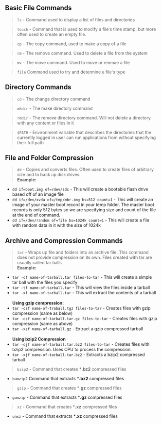 ## Basic File Commands

> ``ls`` - Command used to display a list of files and directories

> ``touch`` - Command that is used to modify a file's time stamp, but more often used to create an empty file.

> ``cp`` - The copy command, used to make a copy of a file

> ``rm`` - The remove command. Used to delete a file from the system

> ``mv`` - The move command. Used to move or renmae a file

> ``file`` Command used to try and determine a file's type

## Directory Commands

> ``cd`` - The change directory command

> ``mkdir`` - The make directory command

> ``rmdir`` - The remove directory command. Will not delete a directory with any content or files in it

> ``$PATH`` - Environment variable that describes the directories that the currently logged in user can run applications from without specifying their full path

## File and Folder Compression

> ``dd`` - Copies and converts files. Often used to create files of arbitrary size and to back up disk drives. <br>
**Example:**<br>
   - ``dd if=boot.img of=/dev/sdc`` - This will create a bootable flash drive based off of an image file<br>
   - ``dd if=/dev/xvda of=/tmp/mbr.img bs=512 count=1`` - This will create an image of your master boot record in your temp folder. The master boot records is only 512 bytes so we are specifying size and count of the file at the end of command.<br>
   - ``dd if=/dev/random of=file bs=1024k count=1`` - This will create a file with random data in it with the size of 1024k

## Archive and Compression Commands

> ``tar`` - Wraps up file and folders into an archive file. This command does not provide compression on its own. Files created with tar are usually called tar balls<br>
**Example:**<br>
   - ``tar -cf name-of-tarball.tar files-to-tar`` - This will create a simple tar ball with the files you specify <br>
   - ``tar -tf name-of-tarball.tar`` - This will view the files inside a tarball <br>
   - ``tar -xf name-of-tarball.tar`` - This will extract the contents of a tarball <br>
<br>**Using gzip compression:**
   - ``tar -czf name-of-traball.tgz files-to-tar`` - Creates files with gzip compression (same as below)<br>
   - ``tar -czf name-of-tarball.tar.gz files-to-tar`` - Creates files with  gzip compression (same as above)<br>
   - ``tar -xzf name-of-tarball.gz`` - Extract a gzip compressed tarball<br>
<br>**Using bzip2 Compression** <br>
   - ``tar -cjf name-of-tarball.tar.bz2 files-to-tar`` - Creates files with bzip2 compression. Uses CPU to process the compression.
   - ``tar -xjf name-of-tarball.tar.bz2`` - Extracts a bzip2 compressed tarball<br>

> ``bzip2`` - Command that creates ***.bz2** compressed files
- ``bunzip2`` Command that extracts ***.bz2** compressed files

> ``gzip`` - Command that creates ***.gz** compressed files
- ``gunzip`` - Command that extracts ***.gz** compressed files

> ``xz`` - Command that creates ***.xz** compressed files
- ``unxz`` - Command that extracts ***.xz** compressed files
